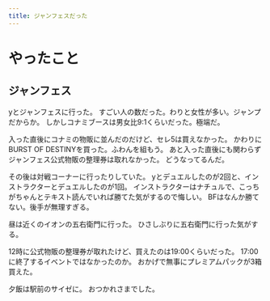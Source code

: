 ```yaml
---
title: ジャンフェスだった
---
```


# やったこと

## ジャンフェス

yとジャンフェスに行った。
すごい人の数だった。わりと女性が多い。ジャンプだからか。
しかしコナミブースは男女比9:1くらいだった。極端だ。

入った直後にコナミの物販に並んだのだけど、セレ5は買えなかった。
かわりにBURST OF DESTINYを買った。ふわんを組もう。
あと入った直後にも関わらずジャンフェス公式物販の整理券は取れなかった。
どうなってるんだ。

その後は対戦コーナーに行ったりしていた。
yとデュエルしたのが2回と、インストラクターとデュエルしたのが1回。
インストラクターはナチュルで、こっちがちゃんとテキスト読んでいれば勝てた気がするので悔しい。
BFはなんか勝てない。後手が無理すぎる。

昼は近くのイオンの五右衛門に行った。
ひさしぶりに五右衛門に行った気がする。

12時に公式物販の整理券が取れたけど、買えたのは19:00くらいだった。
17:00に終了するイベントではなかったのか。
おかげで無事にプレミアムパックが3箱買えた。

夕飯は駅前のサイゼに。
おつかれさまでした。
